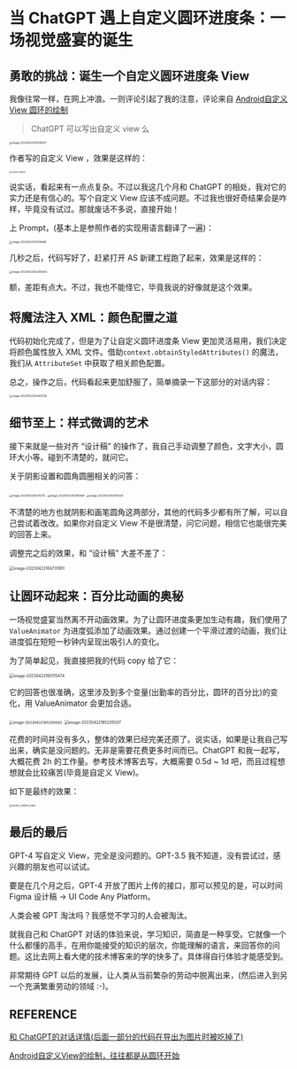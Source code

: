 # 当 ChatGPT 遇上自定义圆环进度条：一场视觉盛宴的诞生



## 勇敢的挑战：诞生一个自定义圆环进度条 View

我像往常一样，在网上冲浪。一则评论引起了我的注意，评论来自 [Android自定义 View 圆环的绘制](https://juejin.cn/post/7164593975255531557#comment)

> ChatGPT 可以写出自定义 view 么

<img src="https://tern-1257001564.cos.ap-guangzhou.myqcloud.com/markdown_pic/image-20230422161039297.png" alt="image-20230422161039297" style="zoom:33%;" />

作者写的自定义 View ，效果是这样的：

<img src="https://tern-1257001564.cos.ap-guangzhou.myqcloud.com/markdown_pic/original_display.webp" alt="original_display" style="zoom: 25%;" />

说实话，看起来有一点点复杂。不过以我这几个月和 ChatGPT 的相处，我对它的实力还是有信心的。写个自定义 View 应该不成问题。不过我也很好奇结果会是咋样，毕竟没有试过。那就废话不多说，直接开始！

上 Prompt，(基本上是参照作者的实现用语言翻译了一遍)：

<img src="https://tern-1257001564.cos.ap-guangzhou.myqcloud.com/markdown_pic/image-20230422161458486.png" alt="image-20230422161458486" style="zoom:33%;" />

几秒之后，代码写好了，赶紧打开 AS 新建工程跑了起来，效果是这样的：

<img src="https://tern-1257001564.cos.ap-guangzhou.myqcloud.com/markdown_pic/image-20230422162044043.png" alt="image-20230422162044043" style="zoom:33%;" />

额，差距有点大。不过，我也不能怪它，毕竟我说的好像就是这个效果。



## 将魔法注入 XML：颜色配置之道

代码初始化完成了，但是为了让自定义圆环进度条 View 更加灵活易用，我们决定将颜色属性放入 XML 文件。借助`context.obtainStyledAttributes()` 的魔法，我们从 `AttributeSet` 中获取了相关颜色配置。

总之，操作之后，代码看起来更加舒服了，简单摘录一下这部分的对话内容：

<img src="https://tern-1257001564.cos.ap-guangzhou.myqcloud.com/markdown_pic/image-20230422162843738.png" alt="image-20230422162843738" style="zoom:33%;" />



## 细节至上：样式微调的艺术

接下来就是一些对齐 “设计稿” 的操作了，我自己手动调整了颜色，文字大小，圆环大小等。碰到不清楚的，就问它。

关于阴影设置和圆角圆圈相关的问答：

<img src="https://tern-1257001564.cos.ap-guangzhou.myqcloud.com/markdown_pic/image-20230422163743111.png" alt="image-20230422163743111" style="zoom:33%;" />

<img src="https://tern-1257001564.cos.ap-guangzhou.myqcloud.com/markdown_pic/image-20230422163916484.png" alt="image-20230422163916484" style="zoom:33%;" />

<img src="https://tern-1257001564.cos.ap-guangzhou.myqcloud.com/markdown_pic/image-20230422164114230.png" alt="image-20230422164114230" style="zoom:33%;" />

不清楚的地方也就阴影和画笔圆角这两部分，其他的代码多少都有所了解，可以自己尝试着改改。如果你对自定义 View 不是很清楚，问它问题，相信它也能很完美的回答上来。

调整完之后的效果，和 “设计稿” 大差不差了：

<img src="https://tern-1257001564.cos.ap-guangzhou.myqcloud.com/markdown_pic/image-20230422164731951.png" alt="image-20230422164731951" style="zoom: 50%;" />



## 让圆环动起来：百分比动画的奥秘

一场视觉盛宴当然离不开动画效果。为了让圆环进度条更加生动有趣，我们使用了 `ValueAnimator` 为进度弧添加了动画效果。通过创建一个平滑过渡的动画，我们让进度弧在短短一秒钟内呈现出吸引人的变化。

为了简单起见，我直接把我的代码 copy 给了它：

<img src="https://tern-1257001564.cos.ap-guangzhou.myqcloud.com/markdown_pic/image-20230422165115550.png" alt="image-20230422165115474" style="zoom:50%;" />

它的回答也很准确，这里涉及到多个变量(出勤率的百分比，圆环的百分比)的变化，用 ValueAnimator 会更加合适。

<img src="https://tern-1257001564.cos.ap-guangzhou.myqcloud.com/markdown_pic/image-20230422165205062.png" alt="image-20230422165205062" style="zoom: 46.5%;" />

<img src="https://tern-1257001564.cos.ap-guangzhou.myqcloud.com/markdown_pic/image-20230422165235037.png" alt="image-20230422165235037" style="zoom:50%;" />

花费的时间并没有多久，整体的效果已经完美还原了。说实话，如果是让我自己写出来，确实是没问题的。无非是需要花费更多时间而已。ChatGPT 和我一起写，大概花费 2h 的工作量。参考技术博客去写，大概需要 0.5d ~ 1d 吧，而且过程想想就会比较痛苦(毕竟是自定义 View)。

如下是最终的效果：

<img src="https://tern-1257001564.cos.ap-guangzhou.myqcloud.com/markdown_pic/circle_custom_view.gif" alt="circle_custom_view" style="zoom:33%;" />



## 最后的最后

GPT-4 写自定义 View，完全是没问题的。GPT-3.5 我不知道，没有尝试过，感兴趣的朋友也可以试试。

要是在几个月之后，GPT-4 开放了图片上传的接口，那可以预见的是，可以时间 Figma 设计稿 -> UI Code Any Platform。

人类会被 GPT 淘汰吗？我感觉不学习的人会被淘汰。

就我自己和 ChatGPT 对话的体验来说，学习知识，简直是一种享受。它就像一个什么都懂的高手，在用你能接受的知识的层次，你能理解的语言，来回答你的问题。这比去网上看大佬的技术博客来的学的快多了。具体得自行体验才能感受到。

非常期待 GPT 以后的发展，让人类从当前繁杂的劳动中脱离出来，(然后进入到另一个充满繁重劳动的领域 :-)。



## REFERENCE

[和 ChatGPT的对话详情(后面一部分的代码在导出为图片时被吃掉了)](https://github.com/sunnyswag/ChatGPT-CustomView/blob/main/assets/custom_view_chat.png)

[Android自定义View的绘制，往往都是从圆环开始](https://juejin.cn/post/7164593975255531557#comment)
